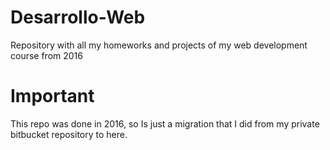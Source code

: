 # Desarrollo-Web
Repository with all my homeworks and projects of my web development course from 2016

# Important

This repo was done in 2016, so Is just a migration that I did from my private bitbucket repository to here.
